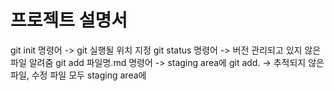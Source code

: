 # 프로젝트 설명서
git init 명령어 -> git 실행될 위치 지정
git status 명령어 -> 버전 관리되고 있지 않은 파일 알려줌
git add 파일명.md 명령어 -> staging area에
git add.         -> 추적되지 않은 파일, 수정 파일 모두 staging area에